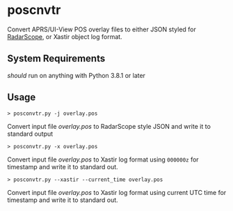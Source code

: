 # poscnvtr

Convert APRS/UI-View POS overlay files to either JSON styled for [RadarScope], or Xastir object log format.

## System Requirements

_should_ run on anything with Python 3.8.1 or later

## Usage

    > posconvtr.py -j overlay.pos

Convert input file _overlay.pos_ to RadarScope style JSON and write it to standard output

    > posconvtr.py -x overlay.pos

Convert input file _overlay.pos_ to Xastir log format using `000000z` for timestamp and write it to standard out.

    > posconvtr.py --xastir --current_time overlay.pos

Convert input file _overlay.pos_ to Xastir log format using current UTC time for timestamp and write it to standard out.

[RadarScope]: https://www.radarscope.app/
